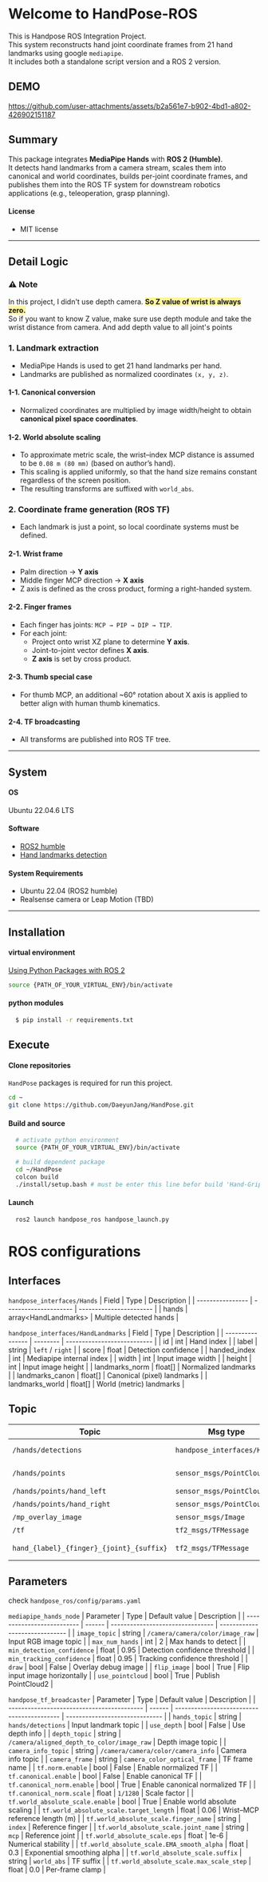 # Welcome to HandPose-ROS
This is Handpose ROS Integration Project.  
This system reconstructs hand joint coordinate frames from 21 hand landmarks using google `mediapipe`.  
It includes both a standalone script version and a ROS 2 version.

## DEMO
<!-- https://github.com/user-attachments/assets/956f45fd-a752-4233-a894-6325916b71ae -->
https://github.com/user-attachments/assets/b2a561e7-b902-4bd1-a802-426902151187

## Summary
This package integrates **MediaPipe Hands** with **ROS 2 (Humble)**.  
It detects hand landmarks from a camera stream, scales them into canonical and world coordinates, builds per-joint coordinate frames, and publishes them into the ROS TF system for downstream robotics applications (e.g., teleoperation, grasp planning).

#### License
- MIT license
---

## Detail Logic
### ⚠️ Note  
In this project, I didn't use depth camera.
<span style="background-color: #fff59d">**So Z value of wrist is always zero.**</span>  
So if you want to know Z value, make sure use depth module and take the wrist distance from camera. And add depth value to all joint's points

### 1. Landmark extraction
- MediaPipe Hands is used to get 21 hand landmarks per hand.
- Landmarks are published as normalized coordinates `(x, y, z)`.

#### 1-1. Canonical conversion
- Normalized coordinates are multiplied by image width/height to obtain **canonical pixel space coordinates**.

#### 1-2. World absolute scaling
- To approximate metric scale, the wrist–index MCP distance is assumed to be `0.08 m (80 mm)` (based on author’s hand).
- This scaling is applied uniformly, so that the hand size remains constant regardless of the screen position.
- The resulting transforms are suffixed with `world_abs`.

### 2. Coordinate frame generation (ROS TF)
- Each landmark is just a point, so local coordinate systems must be defined.

#### 2-1. Wrist frame
- Palm direction → **Y axis**  
- Middle finger MCP direction → **X axis**  
- Z axis is defined as the cross product, forming a right-handed system.

#### 2-2. Finger frames
- Each finger has joints: `MCP → PIP → DIP → TIP`.
- For each joint:
  - Project onto wrist XZ plane to determine **Y axis**.
  - Joint-to-joint vector defines **X axis**.
  - **Z axis** is set by cross product.

#### 2-3. Thumb special case
- For thumb MCP, an additional ~60° rotation about X axis is applied to better align with human thumb kinematics.

#### 2-4. TF broadcasting
- All transforms are published into ROS TF tree.

---

## System
#### OS
Ubuntu 22.04.6 LTS

#### Software
- [ROS2 humble](https://docs.ros.org/en/humble/index.html)
- [Hand landmarks detection](https://ai.google.dev/edge/mediapipe/solutions/vision/hand_landmarker)

#### System Requirements
- Ubuntu 22.04 (ROS2 humble)
- Realsense camera or Leap Motion (TBD)

---

## Installation
#### virtual environment
[Using Python Packages with ROS 2](https://docs.ros.org/en/humble/How-To-Guides/Using-Python-Packages.html#installing-via-a-virtual-environment)
```bash
source {PATH_OF_YOUR_VIRTUAL_ENV}/bin/activate
```

#### python modules
```bash
  $ pip install -r requirements.txt
```

## Execute
#### Clone repositories
`HandPose` packages is required for run this project.
```bash
cd ~
git clone https://github.com/DaeyunJang/HandPose.git
```

#### Build and source
```bash
  # activate python environment
  source {PATH_OF_YOUR_VIRTUAL_ENV}/bin/activate

  # build dependent package
  cd ~/HandPose
  colcon build
  ./install/setup.bash # must be enter this line befor build 'Hand-Gripper-ROS2' package.
```

#### Launch
```bash
  ros2 launch handpose_ros handpose_launch.py
```

# ROS configurations

## Interfaces
`handpose_interfaces/Hands`
| Field            | Type                  | Description             |
| ---------------- | --------------------- | ----------------------- |
| hands            | array\<HandLandmarks> | Multiple detected hands |

`handpose_interfaces/HandLandmarks`
| Field            | Type     | Description                 |
| ---------------- | -------- | --------------------------- |
| id               | int      | Hand index                  |
| label            | string   | `left` / `right`            |
| score            | float    | Detection confidence        |
| handed\_index    | int      | Mediapipe internal index    |
| width            | int      | Input image width           |
| height           | int      | Input image height          |
| landmarks\_norm  | float\[] | Normalized landmarks        |
| landmarks\_canon | float\[] | Canonical (pixel) landmarks |
| landmarks\_world | float\[] | World (metric) landmarks    |


## Topic
| Topic                                    | Msg type                    | Description                                          |
| ---------------------------------------- | --------------------------- | ---------------------------------------------------- |
| `/hands/detections`                      | `handpose_interfaces/Hands` | Detected hands (landmarks + metadata)                |
| `/hands/points`                          | `sensor_msgs/PointCloud2`   | All hand landmarks as PointCloud                     |
| `/hands/points/hand_left`                | `sensor_msgs/PointCloud2`   | Left hand landmarks                                  |
| `/hands/points/hand_right`               | `sensor_msgs/PointCloud2`   | Right hand landmarks                                 |
| `/mp_overlay_image`                      | `sensor_msgs/Image`         | Debug overlay image                                  |
| `/tf`                                    | `tf2_msgs/TFMessage`        | TF transforms of wrist & joints                      |
| `hand_{label}_{finger}_{joint}_{suffix}` | `tf2_msgs/TFMessage`        | Per-joint TFs (e.g. `hand_left_index_mcp_world_abs`) |


## Parameters
check `handpose_ros/config/params.yaml`

`mediapipe_hands_node`
| Parameter                  | Type   | Default value                    | Description                    |
| -------------------------- | ------ | -------------------------------- | ------------------------------ |
| `image_topic`              | string | `/camera/camera/color/image_raw` | Input RGB image topic          |
| `max_num_hands`            | int    | 2                                | Max hands to detect            |
| `min_detection_confidence` | float  | 0.95                             | Detection confidence threshold |
| `min_tracking_confidence`  | float  | 0.95                             | Tracking confidence threshold  |
| `draw`                     | bool   | False                            | Overlay debug image            |
| `flip_image`               | bool   | True                             | Flip input image horizontally  |
| `use_pointcloud`           | bool   | True                             | Publish PointCloud2            |

`handpose_tf_broadcaster`
| Parameter                                  | Type   | Default value                              | Description                    |
| ------------------------------------------ | ------ | ------------------------------------------ | ------------------------------ |
| `hands_topic`                              | string | `hands/detections`                         | Input landmark topic           |
| `use_depth`                                | bool   | False                                      | Use depth info                 |
| `depth_topic`                              | string | `/camera/aligned_depth_to_color/image_raw` | Depth image topic              |
| `camera_info_topic`                        | string | `/camera/camera/color/camera_info`         | Camera info topic              |
| `camera_frame`                             | string | `camera_color_optical_frame`               | TF frame name                  |
| `tf.norm.enable`                           | bool   | False                                      | Enable normalized TF           |
| `tf.canonical.enable`                      | bool   | False                                      | Enable canonical TF            |
| `tf.canonical_norm.enable`                 | bool   | True                                       | Enable canonical normalized TF |
| `tf.canonical_norm.scale`                  | float  | `1/1280`                                   | Scale factor                   |
| `tf.world_absolute_scale.enable`           | bool   | True                                       | Enable world absolute scaling  |
| `tf.world_absolute_scale.target_length`    | float  | 0.06                                       | Wrist–MCP reference length (m) |
| `tf.world_absolute_scale.finger_name`      | string | `index`                                    | Reference finger               |
| `tf.world_absolute_scale.joint_name`       | string | `mcp`                                      | Reference joint                |
| `tf.world_absolute_scale.eps`              | float  | 1e-6                                       | Numerical stability            |
| `tf.world_absolute_scale.EMA_smooth_alpha` | float  | 0.3                                        | Exponential smoothing alpha    |
| `tf.world_absolute_scale.suffix`           | string | `world_abs`                                | TF suffix                      |
| `tf.world_absolute_scale.max_scale_step`   | float  | 0.0                                        | Per-frame clamp                |

